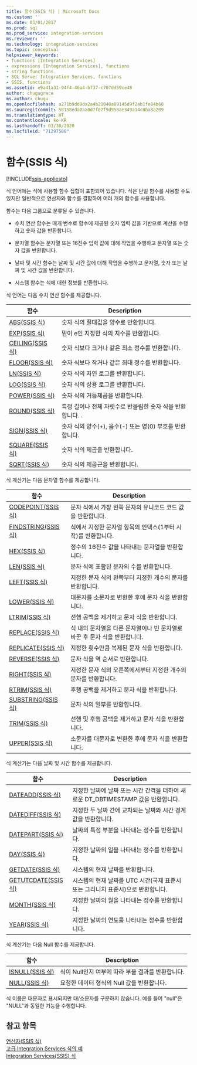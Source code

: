 ```yaml
---
title: 함수(SSIS 식) | Microsoft Docs
ms.custom: ''
ms.date: 03/01/2017
ms.prod: sql
ms.prod_service: integration-services
ms.reviewer: ''
ms.technology: integration-services
ms.topic: conceptual
helpviewer_keywords:
- functions [Integration Services]
- expressions [Integration Services], functions
- string functions
- SQL Server Integration Services, functions
- SSIS, functions
ms.assetid: e9a41a31-94f4-46a4-b737-c707dd59ce48
author: chugugrace
ms.author: chugu
ms.openlocfilehash: a271b9dd9da2a4b21040a89145d9f2ab1fe84b68
ms.sourcegitcommit: 58158eda0aa0d7f87f9d958ae349a14c0ba8a209
ms.translationtype: HT
ms.contentlocale: ko-KR
ms.lasthandoff: 03/30/2020
ms.locfileid: "71297588"
---
```

# <a name="functions-ssis-expression"></a>함수(SSIS 식)

[!INCLUDE[ssis-appliesto](../../includes/ssis-appliesto-ssvrpluslinux-asdb-asdw-xxx.md)]


  식 언어에는 식에 사용할 함수 집합이 포함되어 있습니다. 식은 단일 함수를 사용할 수도 있지만 일반적으로 연산자와 함수를 결합하여 여러 개의 함수를 사용합니다.  
  
 함수는 다음 그룹으로 분류될 수 있습니다.  
  
-   수치 연산 함수는 매개 변수로 함수에 제공된 숫자 입력 값을 기반으로 계산을 수행하고 숫자 값을 반환합니다.  
  
-   문자열 함수는 문자열 또는 16진수 입력 값에 대해 작업을 수행하고 문자열 또는 숫자 값을 반환합니다.  
  
-   날짜 및 시간 함수는 날짜 및 시간 값에 대해 작업을 수행하고 문자열, 숫자 또는 날짜 및 시간 값을 반환합니다.  
  
-   시스템 함수는 식에 대한 정보를 반환합니다.  
  
 식 언어는 다음 수치 연산 함수를 제공합니다.  
  
|함수|Description|  
|--------------|-----------------|  
|[ABS&#40;SSIS 식&#41;](../../integration-services/expressions/abs-ssis-expression.md)|숫자 식의 절대값을 양수로 반환합니다.|  
|[EXP&#40;SSIS 식&#41;](../../integration-services/expressions/exp-ssis-expression.md)|밑이 e인 지정한 식의 지수를 반환합니다.|  
|[CEILING&#40;SSIS 식&#41;](../../integration-services/expressions/ceiling-ssis-expression.md)|숫자 식보다 크거나 같은 최소 정수를 반환합니다.|  
|[FLOOR&#40;SSIS 식&#41;](../../integration-services/expressions/floor-ssis-expression.md)|숫자 식보다 작거나 같은 최대 정수를 반환합니다.|  
|[LN&#40;SSIS 식&#41;](../../integration-services/expressions/ln-ssis-expression.md)|숫자 식의 자연 로그를 반환합니다.|  
|[LOG&#40;SSIS 식&#41;](../../integration-services/expressions/log-ssis-expression.md)|숫자 식의 상용 로그를 반환합니다.|  
|[POWER&#40;SSIS 식&#41;](../../integration-services/expressions/power-ssis-expression.md)|숫자 식의 거듭제곱을 반환합니다.|  
|[ROUND&#40;SSIS 식&#41;](../../integration-services/expressions/round-ssis-expression.md)|특정 길이나 전체 자릿수로 반올림한 숫자 식을 반환합니다. .|  
|[SIGN&#40;SSIS 식&#41;](../../integration-services/expressions/sign-ssis-expression.md)|숫자 식의 양수(+), 음수(-) 또는 영(0) 부호를 반환합니다.|  
|[SQUARE&#40;SSIS 식&#41;](../../integration-services/expressions/square-ssis-expression.md)|숫자 식의 제곱을 반환합니다.|  
|[SQRT&#40;SSIS 식&#41;](../../integration-services/expressions/sqrt-ssis-expression.md)|숫자 식의 제곱근을 반환합니다.|  
  
 식 계산기는 다음 문자열 함수를 제공합니다.  
  
|함수|Description|  
|--------------|-----------------|  
|[CODEPOINT&#40;SSIS 식&#41;](../../integration-services/expressions/codepoint-ssis-expression.md)|문자 식에서 가장 왼쪽 문자의 유니코드 코드 값을 반환합니다.|  
|[FINDSTRING&#40;SSIS 식&#41;](../../integration-services/expressions/findstring-ssis-expression.md)|식에서 지정한 문자열 항목의 인덱스(1부터 시작)를 반환합니다.|  
|[HEX&#40;SSIS 식&#41;](../../integration-services/expressions/hex-ssis-expression.md)|정수의 16진수 값을 나타내는 문자열을 반환합니다.|  
|[LEN&#40;SSIS 식&#41;](../../integration-services/expressions/len-ssis-expression.md)|문자 식에 포함된 문자의 수를 반환합니다.|  
|[LEFT&#40;SSIS 식&#41;](../../integration-services/expressions/left-ssis-expression.md)|지정한 문자 식의 왼쪽부터 지정한 개수의 문자를 반환합니다.|  
|[LOWER&#40;SSIS 식&#41;](../../integration-services/expressions/lower-ssis-expression.md)|대문자를 소문자로 변환한 후에 문자 식을 반환합니다.|  
|[LTRIM&#40;SSIS 식&#41;](../../integration-services/expressions/ltrim-ssis-expression.md)|선행 공백을 제거하고 문자 식을 반환합니다.|  
|[REPLACE&#40;SSIS 식&#41;](../../integration-services/expressions/replace-ssis-expression.md)|식 내의 문자열을 다른 문자열이나 빈 문자열로 바꾼 후 문자 식을 반환합니다.|  
|[REPLICATE&#40;SSIS 식&#41;](../../integration-services/expressions/replicate-ssis-expression.md)|지정한 횟수만큼 복제된 문자 식을 반환합니다.|  
|[REVERSE&#40;SSIS 식&#41;](../../integration-services/expressions/reverse-ssis-expression.md)|문자 식을 역 순서로 반환합니다.|  
|[RIGHT&#40;SSIS 식&#41;](../../integration-services/expressions/right-ssis-expression.md)|지정한 문자 식의 오른쪽에서부터 지정한 개수의 문자를 반환합니다.|  
|[RTRIM&#40;SSIS 식&#41;](../../integration-services/expressions/rtrim-ssis-expression.md)|후행 공백을 제거하고 문자 식을 반환합니다.|  
|[SUBSTRING&#40;SSIS 식&#41;](../../integration-services/expressions/substring-ssis-expression.md)|문자 식의 일부를 반환합니다.|  
|[TRIM&#40;SSIS 식&#41;](../../integration-services/expressions/trim-ssis-expression.md)|선행 및 후행 공백을 제거하고 문자 식을 반환합니다.|  
|[UPPER&#40;SSIS 식&#41;](../../integration-services/expressions/upper-ssis-expression.md)|소문자를 대문자로 변환한 후에 문자 식을 반환합니다.|  
  
 식 계산기는 다음 날짜 및 시간 함수를 제공합니다.  
  
|함수|Description|  
|--------------|-----------------|  
|[DATEADD&#40;SSIS 식&#41;](../../integration-services/expressions/dateadd-ssis-expression.md)|지정한 날짜에 날짜 또는 시간 간격을 더하여 새로운 DT_DBTIMESTAMP 값을 반환합니다.|  
|[DATEDIFF&#40;SSIS 식&#41;](../../integration-services/expressions/datediff-ssis-expression.md)|지정한 두 날짜 간에 교차되는 날짜와 시간 경계값을 반환합니다.|  
|[DATEPART&#40;SSIS 식&#41;](../../integration-services/expressions/datepart-ssis-expression.md)|날짜의 특정 부분을 나타내는 정수를 반환합니다.|  
|[DAY&#40;SSIS 식&#41;](../../integration-services/expressions/day-ssis-expression.md)|지정한 날짜의 일을 나타내는 정수를 반환합니다.|  
|[GETDATE&#40;SSIS 식&#41;](../../integration-services/expressions/getdate-ssis-expression.md)|시스템의 현재 날짜를 반환합니다.|  
|[GETUTCDATE&#40;SSIS 식&#41;](../../integration-services/expressions/getutcdate-ssis-expression.md)|시스템의 현재 날짜를 UTC 시간(국제 표준시 또는 그리니치 표준시)으로 반환합니다.|  
|[MONTH&#40;SSIS 식&#41;](../../integration-services/expressions/month-ssis-expression.md)|지정한 날짜의 월을 나타내는 정수를 반환합니다.|  
|[YEAR&#40;SSIS 식&#41;](../../integration-services/expressions/year-ssis-expression.md)|지정한 날짜의 연도를 나타내는 정수를 반환합니다.|  
  
 식 계산기는 다음 Null 함수를 제공합니다.  
  
|함수|Description|  
|--------------|-----------------|  
|[ISNULL&#40;SSIS 식&#41;](../../integration-services/expressions/isnull-ssis-expression.md)|식이 Null인지 여부에 따라 부울 결과를 반환합니다.|  
|[NULL&#40;SSIS 식&#41;](../../integration-services/expressions/null-ssis-expression.md)|요청한 데이터 형식의 Null 값을 반환합니다.|  
  
 식 이름은 대문자로 표시되지만 대/소문자를 구분하지 않습니다. 예를 들어 "null"은 "NULL"과 동일한 기능을 수행합니다.  
  
## <a name="see-also"></a>참고 항목  
 [연산자&#40;SSIS 식&#41;](../../integration-services/expressions/operators-ssis-expression.md)   
 [고급 Integration Services 식의 예](../../integration-services/expressions/examples-of-advanced-integration-services-expressions.md)   
 [Integration Services&#40;SSIS&#41; 식](../../integration-services/expressions/integration-services-ssis-expressions.md)  
  
  
